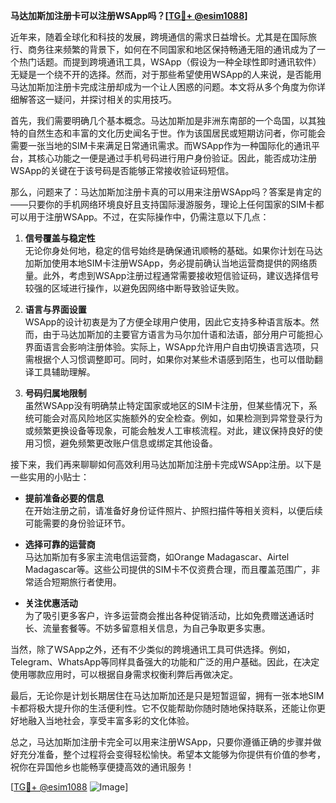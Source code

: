 **马达加斯加注册卡可以注册WSApp吗？[[TG💪+ @esim1088](https://t.me/s/esim1088)]**

近年来，随着全球化和科技的发展，跨境通信的需求日益增长。尤其是在国际旅行、商务往来频繁的背景下，如何在不同国家和地区保持畅通无阻的通讯成为了一个热门话题。而提到跨境通讯工具，WSApp（假设为一种全球性即时通讯软件）无疑是一个绕不开的选择。然而，对于那些希望使用WSApp的人来说，是否能用马达加斯加注册卡完成注册却成为一个让人困惑的问题。本文将从多个角度为你详细解答这一疑问，并探讨相关的实用技巧。

首先，我们需要明确几个基本概念。马达加斯加是非洲东南部的一个岛国，以其独特的自然生态和丰富的文化历史闻名于世。作为该国居民或短期访问者，你可能会需要一张当地的SIM卡来满足日常通讯需求。而WSApp作为一种国际化的通讯平台，其核心功能之一便是通过手机号码进行用户身份验证。因此，能否成功注册WSApp的关键在于该号码是否能够正常接收验证码短信。

那么，问题来了：马达加斯加注册卡真的可以用来注册WSApp吗？答案是肯定的——只要你的手机网络环境良好且支持国际漫游服务，理论上任何国家的SIM卡都可以用于注册WSApp。不过，在实际操作中，仍需注意以下几点：

1. **信号覆盖与稳定性**  
   无论你身处何地，稳定的信号始终是确保通讯顺畅的基础。如果你计划在马达加斯加使用本地SIM卡注册WSApp，务必提前确认当地运营商提供的网络质量。此外，考虑到WSApp注册过程通常需要接收短信验证码，建议选择信号较强的区域进行操作，以避免因网络中断导致验证失败。

2. **语言与界面设置**  
   WSApp的设计初衷是为了方便全球用户使用，因此它支持多种语言版本。然而，由于马达加斯加的主要官方语言为马尔加什语和法语，部分用户可能担心界面语言会影响注册体验。实际上，WSApp允许用户自由切换语言选项，只需根据个人习惯调整即可。同时，如果你对某些术语感到陌生，也可以借助翻译工具辅助理解。

3. **号码归属地限制**  
   虽然WSApp没有明确禁止特定国家或地区的SIM卡注册，但某些情况下，系统可能会对高风险地区实施额外的安全检查。例如，如果检测到异常登录行为或频繁更换设备等现象，可能会触发人工审核流程。对此，建议保持良好的使用习惯，避免频繁更改账户信息或绑定其他设备。

接下来，我们再来聊聊如何高效利用马达加斯加注册卡完成WSApp注册。以下是一些实用的小贴士：

- **提前准备必要的信息**  
  在开始注册之前，请准备好身份证件照片、护照扫描件等相关资料，以便后续可能需要的身份验证环节。
  
- **选择可靠的运营商**  
  马达加斯加有多家主流电信运营商，如Orange Madagascar、Airtel Madagascar等。这些公司提供的SIM卡不仅资费合理，而且覆盖范围广，非常适合短期旅行者使用。

- **关注优惠活动**  
  为了吸引更多客户，许多运营商会推出各种促销活动，比如免费赠送通话时长、流量套餐等。不妨多留意相关信息，为自己争取更多实惠。

当然，除了WSApp之外，还有不少类似的跨境通讯工具可供选择。例如，Telegram、WhatsApp等同样具备强大的功能和广泛的用户基础。因此，在决定使用哪款应用时，可以根据自身需求权衡利弊后再做决定。

最后，无论你是计划长期居住在马达加斯加还是只是短暂逗留，拥有一张本地SIM卡都将极大提升你的生活便利性。它不仅能帮助你随时随地保持联系，还能让你更好地融入当地社会，享受丰富多彩的文化体验。

总之，马达加斯加注册卡完全可以用来注册WSApp，只要你遵循正确的步骤并做好充分准备，整个过程将会变得轻松愉快。希望本文能够为你提供有价值的参考，祝你在异国他乡也能畅享便捷高效的通讯服务！

[[TG💪+ @esim1088](https://t.me/s/esim1088) ![Image](https://i.postimg.cc/4NQfJmqS/Snipaste-2025-05-13-00-14-12.png)]